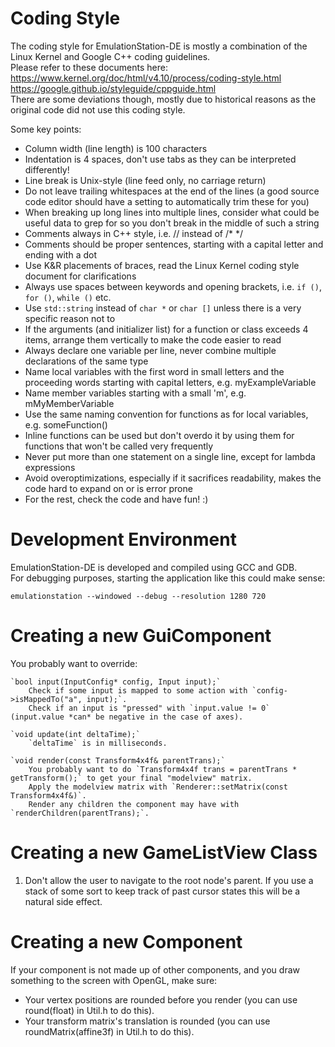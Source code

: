 Coding Style
============

The coding style for EmulationStation-DE is mostly a combination of the Linux Kernel and Google C++ coding guidelines. \
Please refer to these documents here: \
https://www.kernel.org/doc/html/v4.10/process/coding-style.html \
https://google.github.io/styleguide/cppguide.html \
There are some deviations though, mostly due to historical reasons as the original code did not use this coding style.

Some key points:

* Column width (line length) is 100 characters
* Indentation is 4 spaces, don't use tabs as they can be interpreted differently!
* Line break is Unix-style (line feed only, no carriage return)
* Do not leave trailing whitespaces at the end of the lines (a good source code editor should have a setting to automatically trim these for you)
* When breaking up long lines into multiple lines, consider what could be useful data to grep for so you don't break in the middle of such a string
* Comments always in C++ style, i.e. // instead of /* */
* Comments should be proper sentences, starting with a capital letter and ending with a dot
* Use K&R placements of braces, read the Linux Kernel coding style document for clarifications
* Always use spaces between keywords and opening brackets, i.e. `if ()`, `for ()`, `while ()` etc.
* Use `std::string` instead of `char *` or `char []` unless there is a very specific reason not to
* If the arguments (and initializer list) for a function or class exceeds 4 items, arrange them vertically to make the code easier to read
* Always declare one variable per line, never combine multiple declarations of the same type
* Name local variables with the first word in small letters and the proceeding words starting with capital letters, e.g. myExampleVariable
* Name member variables starting with a small 'm', e.g. mMyMemberVariable
* Use the same naming convention for functions as for local variables, e.g. someFunction()
* Inline functions can be used but don't overdo it by using them for functions that won't be called very frequently
* Never put more than one statement on a single line, except for lambda expressions
* Avoid overoptimizations, especially if it sacrifices readability, makes the code hard to expand on or is error prone
* For the rest, check the code and have fun! :)


Development Environment
=======================

EmulationStation-DE is developed and compiled using GCC and GDB. \
For debugging purposes, starting the application like this could make sense:

`emulationstation --windowed --debug --resolution 1280 720`


Creating a new GuiComponent
===========================

You probably want to override:

	`bool input(InputConfig* config, Input input);`
		Check if some input is mapped to some action with `config->isMappedTo("a", input);`.
		Check if an input is "pressed" with `input.value != 0` (input.value *can* be negative in the case of axes).

	`void update(int deltaTime);`
		`deltaTime` is in milliseconds.

	`void render(const Transform4x4f& parentTrans);`
		You probably want to do `Transform4x4f trans = parentTrans * getTransform();` to get your final "modelview" matrix.
		Apply the modelview matrix with `Renderer::setMatrix(const Transform4x4f&)`.
		Render any children the component may have with `renderChildren(parentTrans);`.


Creating a new GameListView Class
=================================

1. Don't allow the user to navigate to the root node's parent. If you use a stack of some sort to keep track of past cursor states this will be a natural side effect.


Creating a new Component
========================

If your component is not made up of other components, and you draw something to the screen with OpenGL, make sure:

* Your vertex positions are rounded before you render (you can use round(float) in Util.h to do this).
* Your transform matrix's translation is rounded (you can use roundMatrix(affine3f) in Util.h to do this).
